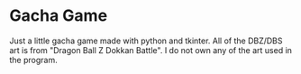 # Gacha Game
Just a little gacha game made with python and tkinter. All of the DBZ/DBS art is from "Dragon Ball Z Dokkan Battle".
I do not own any of the art used in the program. 
